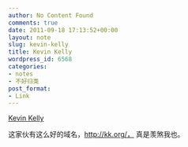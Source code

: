 ```yaml
---
author: No Content Found
comments: true
date: 2011-09-18 17:13:52+00:00
layout: note
slug: kevin-kelly
title: Kevin Kelly
wordpress_id: 6568
categories:
- notes
- 不好归类
post_format:
- Link
---
```


[Kevin Kelly](http://kk.org/)

这家伙有这么好的域名，http://kk.org/， 真是羡煞我也。
